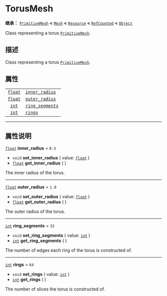 <!-- ⚠ 请勿编辑本文件 ⚠ -->
<!-- 本文档使用脚本从 WeDot 引擎源码仓库生成。 -->
<!-- 生成脚本：https://github.com/WeDot-Engine/WeDot/tree/4.3/doc/tools/make_md.py； -->
<!-- 原文件：https://github.com/WeDot-Engine/WeDot/tree/4.3/doc/classes/TorusMesh.xml。 -->

<div id="_class_torusmesh"></div>

# TorusMesh

**继承：** [`PrimitiveMesh`](class_primitivemesh.md) **<** [`Mesh`](class_mesh.md) **<** [`Resource`](class_resource.md) **<** [`RefCounted`](class_refcounted.md) **<** [`Object`](class_object.md)

Class representing a torus [`PrimitiveMesh`](class_primitivemesh.md).

## 描述

Class representing a torus [`PrimitiveMesh`](class_primitivemesh.md).

## 属性

|||
|:-:|:--|
| [`float`](class_float.md) | [`inner_radius`](class_torusmesh.md#class_torusmesh_property_inner_radius)   | ``0.5`` |
| [`float`](class_float.md) | [`outer_radius`](class_torusmesh.md#class_torusmesh_property_outer_radius)   | ``1.0`` |
| [`int`](class_int.md)     | [`ring_segments`](class_torusmesh.md#class_torusmesh_property_ring_segments) | ``32``  |
| [`int`](class_int.md)     | [`rings`](class_torusmesh.md#class_torusmesh_property_rings)                 | ``64``  |

<!-- rst-class:: classref-section-separator -->

---

## 属性说明

<div id="_class_torusmesh_property_inner_radius"></div>

[`float`](class_float.md) **inner_radius** = ``0.5`` <div id="class_torusmesh_property_inner_radius"></div>

- `void` **set_inner_radius** ( value: [`float`](class_float.md) )
- [`float`](class_float.md) **get_inner_radius** ( )

The inner radius of the torus.

<!-- rst-class:: classref-item-separator -->

---

<div id="_class_torusmesh_property_outer_radius"></div>

[`float`](class_float.md) **outer_radius** = ``1.0`` <div id="class_torusmesh_property_outer_radius"></div>

- `void` **set_outer_radius** ( value: [`float`](class_float.md) )
- [`float`](class_float.md) **get_outer_radius** ( )

The outer radius of the torus.

<!-- rst-class:: classref-item-separator -->

---

<div id="_class_torusmesh_property_ring_segments"></div>

[`int`](class_int.md) **ring_segments** = ``32`` <div id="class_torusmesh_property_ring_segments"></div>

- `void` **set_ring_segments** ( value: [`int`](class_int.md) )
- [`int`](class_int.md) **get_ring_segments** ( )

The number of edges each ring of the torus is constructed of.

<!-- rst-class:: classref-item-separator -->

---

<div id="_class_torusmesh_property_rings"></div>

[`int`](class_int.md) **rings** = ``64`` <div id="class_torusmesh_property_rings"></div>

- `void` **set_rings** ( value: [`int`](class_int.md) )
- [`int`](class_int.md) **get_rings** ( )

The number of slices the torus is constructed of.

[^virtual]: 本方法通常需要用户覆盖才能生效。
[^const]: 本方法无副作用，不会修改该实例的任何成员变量。
[^vararg]: 本方法除了能接受在此处描述的参数外，还能够继续接受任意数量的参数。
[^constructor]: 本方法用于构造某个类型。
[^static]: 调用本方法无需实例，可直接使用类名进行调用。
[^operator]: 本方法描述的是使用本类型作为左操作数的有效运算符。
[^bitfield]: 这个值是由下列位标志构成位掩码的整数。
[^void]: 无返回值。
